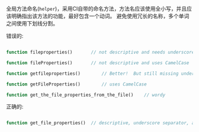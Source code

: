 全局方法命名(`helper`)，采用CI自带的命名方法，方法名应该使用全小写，并且应该明确指出该方法的功能，最好包含一个动词。 避免使用冗长的名称，多个单词之间使用下划线分割。

错误的:

```PHP

function fileproperties()       // not descriptive and needs underscore separator

function fileProperties()       // not descriptive and uses CamelCase

function getfileproperties()        // Better!  But still missing underscore separator

function getFileProperties()        // uses CamelCase

function get_the_file_properties_from_the_file()    // wordy

```

正确的:

```PHP

function get_file_properties()  // descriptive, underscore separator, and all lowercase letters

```